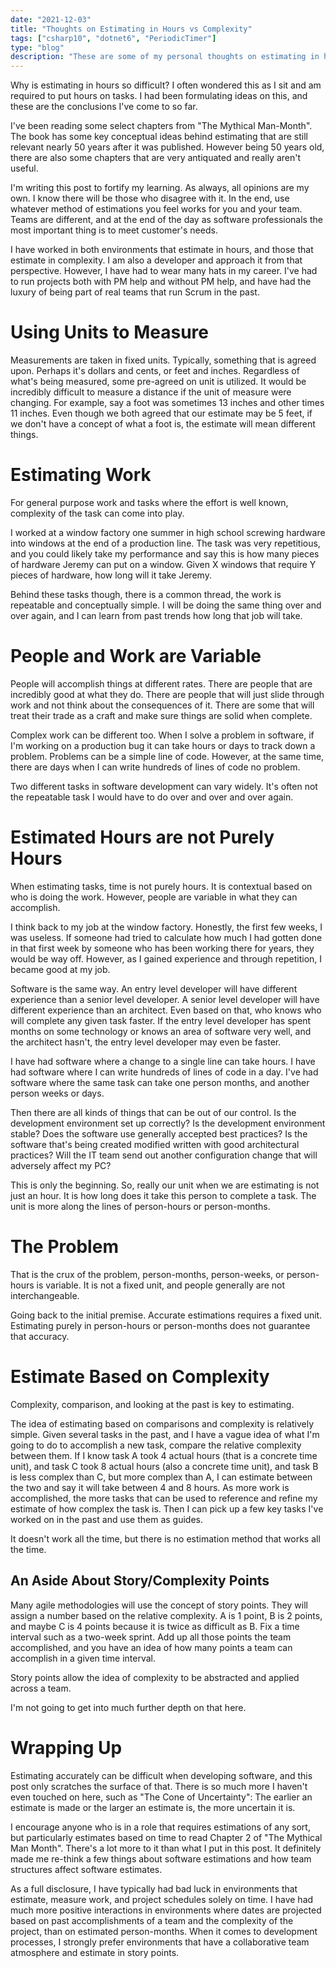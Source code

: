 ```yaml
---
date: "2021-12-03"
title: "Thoughts on Estimating in Hours vs Complexity"
tags: ["csharp10", "dotnet6", "PeriodicTimer"]
type: "blog"
description: "These are some of my personal thoughts on estimating in hours vs complexity"
---
```


Why is estimating in hours so difficult?
I often wondered this as I sit and am required to put hours on tasks.
I had been formulating ideas on this, and these are the conclusions I've come to so far.

I've been reading some select chapters from "The Mythical Man-Month".
The book has some key conceptual ideas behind estimating that are still relevant nearly 50 years after it was published.
However being 50 years old, there are also some chapters that are very antiquated and really aren't useful.

I'm writing this post to fortify my learning.
As always, all opinions are my own.
I know there will be those who disagree with it.
In the end, use whatever method of estimations you feel works for you and your team.
Teams are different, and at the end of the day as software professionals the most important thing is to meet customer's needs.

I have worked in both environments that estimate in hours, and those that estimate in complexity.
I am also a developer and approach it from that perspective.
However, I have  had to wear many hats in my career. 
I've had to run projects both with PM help and without PM help, and have had the luxury of being part of real teams that run Scrum in the past.

# Using Units to Measure

Measurements are taken in fixed units.
Typically, something that is agreed upon.
Perhaps it's dollars and cents, or feet and inches.
Regardless of what's being measured, some pre-agreed on unit is utilized.
It would be incredibly difficult to measure a distance if the unit of measure were changing.
For example, say a foot was sometimes 13 inches and other times 11 inches.
Even though we both agreed that our estimate may be 5 feet, if we don't have a concept of what a foot is, the estimate will mean different things.

# Estimating Work

For general purpose work and tasks where the effort is well known, complexity of the task can come into play.

I worked at a window factory one summer in high school screwing hardware into windows at the end of a production line.
The task was very repetitious, and you could likely take my performance and say this is how many pieces of hardware Jeremy can put on a window.
Given X windows that require Y pieces of hardware, how long will it take Jeremy.

Behind these tasks though, there is a common thread, the work is repeatable and conceptually simple.
I will be doing the same thing over and over again, and I can learn from past trends how long that job will take.

# People and Work are Variable

People will accomplish things at different rates.
There are people that are incredibly good at what they do.
There are people that will just slide through work and not think about the consequences of it.
There are some that will treat their trade as a craft and make sure things are solid when complete.

Complex work can be different too.
When I solve a problem in software, if I'm working on a production bug it can take hours or days to track down a problem.
Problems can be a simple line of code.
However, at the same time, there are days when I can write hundreds of lines of code no problem.

Two different tasks in software development can vary widely.
It's often not the repeatable task I would have to do over and over and over again.

# Estimated Hours are not Purely Hours

When estimating tasks, time is not purely hours.
It is contextual based on who is doing the work.
However, people are variable in what they can accomplish.

I think back to my job at the window factory.
Honestly, the first few weeks, I was useless.
If someone had tried to calculate how much I had gotten done in that first week by someone who has been working there for years, they would be way off.
However, as I gained experience and through repetition, I became good at my job.

Software is the same way.
An entry level developer will have different experience than a senior level developer.
A senior level developer will have different experience than an architect.
Even based on that, who knows who will complete any given task faster.
If the entry level developer has spent months on some technology or knows an area of software very well, and the architect hasn't, the entry level developer may even be faster.

I have had software where a change to a single line can take hours.
I have had software where I can write hundreds of lines of code in a day.
I've had software where the same task can take one person months, and another person weeks or days.

Then there are all kinds of things that can be out of our control.
Is the development environment set up correctly?
Is the development environment stable?
Does the software use generally accepted best practices?
Is the software that's being created modified written with good architectural practices?
Will the IT team send out another configuration change that will adversely affect my PC?

This is only the beginning.
So, really our unit when we are estimating is not just an hour.
It is how long does it take this person to complete a task.
The unit is more along the lines of person-hours or person-months.

# The Problem

That is the crux of the problem, person-months, person-weeks, or person-hours is variable.
It is not a fixed unit, and people generally are not interchangeable.

Going back to the initial premise.
Accurate estimations requires a fixed unit.
Estimating purely in person-hours or person-months does not guarantee that accuracy.

# Estimate Based on Complexity

Complexity, comparison, and looking at the past is key to estimating.

The idea of estimating based on comparisons and complexity is relatively simple.
Given several tasks in the past, and I have a vague idea of what I'm going to do to accomplish a new task, compare the relative complexity between them.
If I know task A took 4 actual hours (that is a concrete time unit), and task C took 8 actual hours (also a concrete time unit), and task B is less complex than C, but more complex than A, I can estimate between the two and say it will take between 4 and 8 hours.
As more work is accomplished, the more tasks that can be used to reference and refine my estimate of how complex the task is.
Then I can pick up a few key tasks I've worked on in the past and use them as guides.

It doesn't work all the time, but there is no estimation method that works all the time.

## An Aside About Story/Complexity Points

Many agile methodologies will use the concept of story points.
They will assign a number based on the relative complexity.
A is 1 point, B is 2 points, and maybe C is 4 points because it is twice as difficult as B.
Fix a time interval such as a two-week sprint.
Add up all those points the team accomplished, and you have an idea of how many points a team can accomplish in a given time interval.

Story points allow the idea of complexity to be abstracted and applied across a team.

I'm not going to get into much further depth on that here.

# Wrapping Up

Estimating accurately can be difficult when developing software, and this post only scratches the surface of that.
There is so much more I haven't even touched on here, such as "The Cone of Uncertainty": The earlier an estimate is made or the larger an estimate is, the more uncertain it is.

I encourage anyone who is in a role that requires estimations of any sort, but particularly estimates based on time to read Chapter 2 of "The Mythical Man Month".
There's a lot more to it than what I put in this post.
It definitely made me re-think a few things about software estimations and how team structures affect software estimates.

As a full disclosure, I have typically had bad luck in environments that estimate, measure work, and project schedules solely on time.
I have had much more positive interactions in environments where dates are projected based on past accomplishments of a team and the complexity of the project, than on estimated person-months.
When it comes to development processes, I strongly prefer environments that have a collaborative team atmosphere and estimate in story points.
